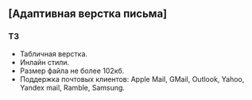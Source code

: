 ## [Адаптивная верстка письма]

### ТЗ
- Табличная верстка.
- Инлайн стили.
- Размер файла не более 102кб.
- Поддержка почтовых клиентов: Apple Mail, GMail, Outlook, Yahoo, Yandex mail, Ramble, Samsung.
